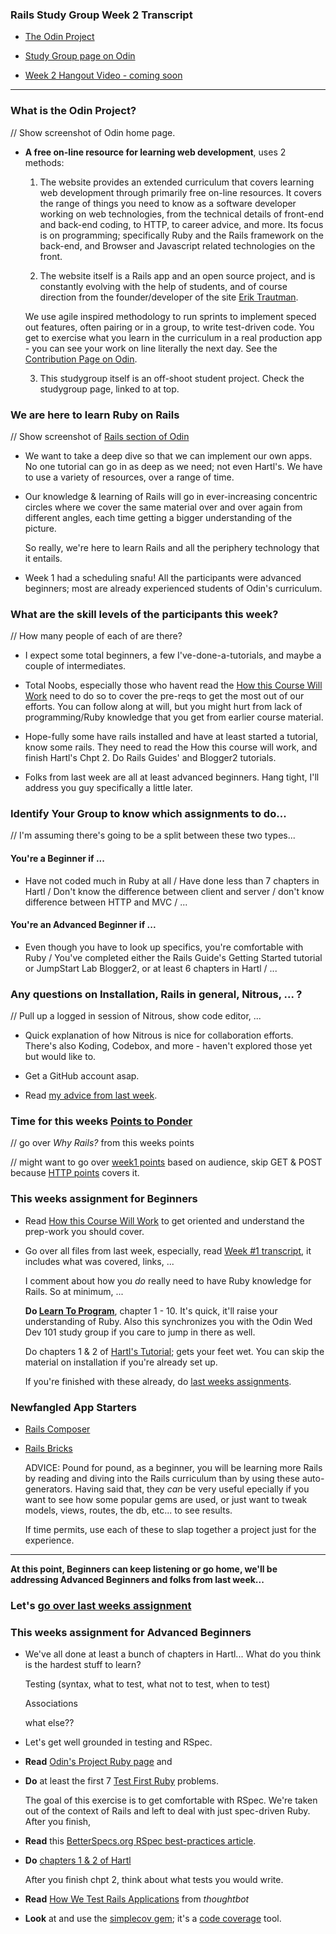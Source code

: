 ### Rails Study Group Week 2 Transcript

- [The Odin Project](http://www.theodinproject.com)

- [Study Group page on Odin](http://www.theodinproject.com/studygroup)

- [Week 2 Hangout Video - coming soon]()

---

### What is the Odin Project?  
// Show screenshot of Odin home page.
- **A free on-line resource for learning web development**, uses 2 methods:

    1. The website provides an extended curriculum that covers learning web development through primarily
    free on-line resources.  It covers the range of things you need to know as a software developer
    working on web technologies, from the technical details of front-end and back-end coding, to HTTP,
    to career advice, and more.  Its focus is on programming; specifically Ruby and the Rails framework
	on the back-end, and Browser and Javascript related technologies on the front.

	2. The website itself is a Rails app and an open source project, and is constantly evolving with the
	help of students, and of course direction from the founder/developer of the site 
	[Erik Trautman](http://www.theodinproject.com/contact).

	We use agile inspired methodology to run sprints to implement speced out features, often pairing or 
	in a group, to write test-driven code.  You get to exercise what you learn in the curriculum in a 
	real production app - you can see your work on line literally the next day. See the 
	[Contribution Page on Odin](http://www.theodinproject.com/contributing).

    3. This studygroup itself is an off-shoot student project.  Check the studygroup page, linked to at top.

### We are here to learn **Ruby on Rails**
// Show screenshot of [Rails section of Odin](http://www.theodinproject.com/courses/ruby-on-rails/lessons)
- We want to take a deep dive so that we can implement our own apps.  No one tutorial can go in as deep as we need; not even Hartl's.  We have to use a variety of resources, over a range of time.

- Our knowledge & learning of Rails will go in ever-increasing concentric circles where we cover the same material over and over again from different angles, each time getting a bigger understanding of the picture.  

	So really, we're here to learn Rails and all the periphery technology that it entails.

- Week 1 had a scheduling snafu! All the participants were advanced beginners; most are already experienced students of Odin's curriculum.  



### What are the skill levels of the participants this week?
// How many people of each of are there?
	
- I expect some total beginners, a few I've-done-a-tutorials, and maybe a couple of intermediates.

- Total Noobs, especially those who havent read the 
	[How this Course Will Work](http://www.theodinproject.com/courses/ruby-on-rails/lessons/how-this-course-will-work)
	need to do so to cover the pre-reqs to get the most out of our efforts.  You can follow along at will, but you might hurt from lack of programming/Ruby knowledge that you get from earlier course material.

- Hope-fully some have rails installed and have at least started a tutorial, know some rails.  They need to 
	read the How this course will work, and finish Hartl's Chpt 2.  Do Rails Guides' and Blogger2 tutorials.

- Folks from last week are all at least advanced beginners. Hang tight, I'll address you guy specifically a little later.



### Identify Your Group to know which assignments to do...
// I'm assuming there's going to be a split between these two types...

#### You're a Beginner if ...

- Have not coded much in Ruby at all / Have done less than 7 chapters in Hartl / Don't know the difference between client and server / don't know difference between HTTP and MVC / ...


#### You're an Advanced Beginner if ...

- Even though you have to look up specifics, you're comfortable with Ruby / You've completed either the Rails Guide's Getting Started tutorial or JumpStart Lab Blogger2, or at least 6 chapters in Hartl / ...



### Any questions on Installation, Rails in general, Nitrous, ... ?
// Pull up a logged in session of Nitrous, show code editor, ...
- Quick explanation of how Nitrous is nice for collaboration efforts. There's also Koding, Codebox, and more - haven't explored those yet but would like to.

- Get a GitHub account asap.  

- Read [my advice from last week](https://github.com/afshinator/OdinRailsStudyGroup/blob/master/week1-transcript.md#advice).


### Time for this weeks [**Points to Ponder**]()
// go over *Why Rails?* from this weeks points

// might want to go over [week1 points](https://github.com/afshinator/OdinRailsStudyGroup/blob/master/week1-pointsToPonder.md) based on audience, skip GET & POST because [HTTP points](https://github.com/afshinator/OdinRailsStudyGroup/blob/master/week2-HTTP.md) covers it.



### This weeks assignment for Beginners

- Read [How this Course Will Work](http://www.theodinproject.com/courses/ruby-on-rails/lessons/how-this-course-will-work)
    to get oriented and understand the prep-work you should cover.

- Go over all files from last week, especially, read [Week #1 transcript](https://github.com/afshinator/OdinRailsStudyGroup/blob/master/week1-transcript.md),
 it includes what was covered, links, ... 

    I comment about how you *do* really need to have Ruby knowledge for Rails. So at minimum, ...
    
    **Do [Learn To Program](https://pine.fm/LearnToProgram/)**, chapter 1 - 10.  It's quick, it'll raise your understanding of Ruby.  Also this synchronizes you with the Odin Wed Dev 101 study group if you care to jump in there as well.
    
    Do chapters 1 & 2 of [Hartl's Tutorial](http://ruby.railstutorial.org/ruby-on-rails-tutorial-book); gets your feet wet.  You can skip the material on installation if you're already set up.
    
    If you're finished with these already, do [last weeks assignments]().


### Newfangled App Starters

- [Rails Composer](http://railsapps.github.io/rails-composer/)

- [Rails Bricks](http://www.railsbricks.net/)

	ADVICE: Pound for pound, as a beginner, you will be learning more Rails by reading and diving into the Rails curriculum than by using these auto-generators.  Having said that, they *can* be very useful epecially if you want to see how some popular gems are used, or just want to tweak models, views, routes, the db, etc... to see results.

    If time permits, use each of these to slap together a project just for the experience.

---

**At this point, Beginners can keep listening or go home, we'll be addressing Advanced Beginners and folks from last week...**

### Let's [go over last weeks assignment]()



### This weeks assignment for Advanced Beginners

- We've all done at least a bunch of chapters in Hartl... What do you think is the hardest stuff to learn?

	Testing (syntax, what to test, what not to test, when to test)

	Associations

	what else??

- Let's get well grounded in testing and RSpec. 

- **Read** [Odin's Project Ruby page](http://www.theodinproject.com/courses/web-development-101/lessons/ruby) and

- **Do** at least the first 7 [Test First Ruby](http://testfirst.org/learn_ruby) problems.

	The goal of this exercise is to get comfortable with RSpec.  We're taken out of the context of Rails and left to deal with just spec-driven Ruby.  After you finish, 


- **Read** this [BetterSpecs.org RSpec best-practices article](http://betterspecs.org/).

- **Do** [chapters 1 & 2 of Hartl](http://ruby.railstutorial.org/)

	After you finish chpt 2, think about what tests you would write.

- **Read** [How We Test Rails Applications](http://robots.thoughtbot.com/how-we-test-rails-applications) from *thoughtbot*

- **Look** at and use the [simplecov gem](https://github.com/colszowka/simplecov); it's a [code coverage](http://stackoverflow.com/questions/1158518/what-is-code-coverage) tool.


    